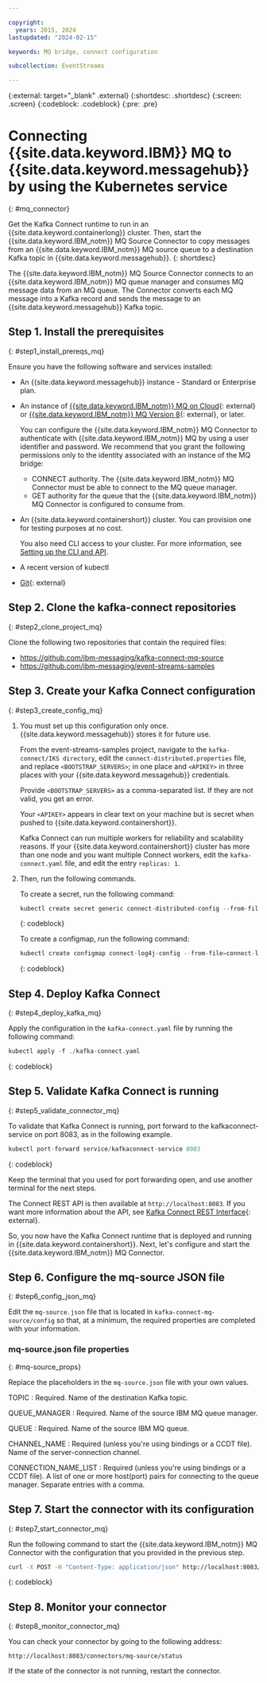 ```yaml
---

copyright:
  years: 2015, 2024
lastupdated: "2024-02-15"

keywords: MQ bridge, connect configuration

subcollection: EventStreams

---
```


{:external: target="_blank" .external}
{:shortdesc: .shortdesc}
{:screen: .screen}
{:codeblock: .codeblock}
{:pre: .pre}

# Connecting {{site.data.keyword.IBM}} MQ to {{site.data.keyword.messagehub}} by using the Kubernetes service
{: #mq_connector}

Get the Kafka Connect runtime to run in an {{site.data.keyword.containerlong}} cluster. Then, start the {{site.data.keyword.IBM_notm}} MQ Source Connector to copy messages from an {{site.data.keyword.IBM_notm}} MQ source queue to a destination Kafka topic in {{site.data.keyword.messagehub}}.
{: shortdesc}

The {{site.data.keyword.IBM_notm}} MQ Source Connector connects to an {{site.data.keyword.IBM_notm}} MQ queue manager and consumes MQ message data from an MQ queue. The Connector converts each MQ message into a Kafka record and sends the message to an {{site.data.keyword.messagehub}} Kafka topic.


## Step 1. Install the prerequisites
{: #step1_install_prereqs_mq}

Ensure you have the following software and services installed:

* An {{site.data.keyword.messagehub}} instance - Standard or Enterprise plan. 
* An instance of [{{site.data.keyword.IBM_notm}} MQ on Cloud](/docs/mqcloud?topic=mqcloud-getting_started){: external} or [{{site.data.keyword.IBM_notm}} MQ Version 8](https://www.ibm.com/support/pages/downloading-ibm-mq-80){: external}, or later. 
   
   You can configure the {{site.data.keyword.IBM_notm}} MQ Connector to authenticate with {{site.data.keyword.IBM_notm}} MQ by using a user identifier and password. We recommend that you grant the following permissions only to the identity associated with an instance of the MQ bridge:
   * CONNECT authority. The {{site.data.keyword.IBM_notm}} MQ Connector must be able to connect to the MQ queue manager.
   * GET authority for the queue that the {{site.data.keyword.IBM_notm}} MQ Connector is configured to consume from.
* An {{site.data.keyword.containershort}} cluster. You can provision one for testing purposes at no cost. 

    You also need CLI access to your cluster. For more information, see
 [Setting up the CLI and API](/docs/containers?topic=containers-cli-install).
* A recent version of kubectl
* [Git](https://git-scm.com/downloads){: external}

## Step 2. Clone the kafka-connect repositories
{: #step2_clone_project_mq}

Clone the following two repositories that contain the required files:

* https://github.com/ibm-messaging/kafka-connect-mq-source
* https://github.com/ibm-messaging/event-streams-samples


## Step 3. Create your Kafka Connect configuration
{: #step3_create_config_mq}

1. You must set up this configuration only once. {{site.data.keyword.messagehub}} stores it for future use.

    From the event-streams-samples project, navigate to the `kafka-connect/IKS directory`, edit the `connect-distributed.properties` file, and replace `<BOOTSTRAP_SERVERS>`; in one place and `<APIKEY>` in three places with your {{site.data.keyword.messagehub}} credentials.

    Provide `<BOOTSTRAP_SERVERS>` as a comma-separated list. If they are not valid, you get an error.

    Your `<APIKEY>` appears in clear text on your machine but is secret when pushed to {{site.data.keyword.containershort}}.

    Kafka Connect can run multiple workers for reliability and scalability reasons. If your {{site.data.keyword.containershort}} cluster has more than one node and you want multiple Connect workers, edit the `kafka-connect.yaml` file, and edit the entry `replicas: 1`.

2. Then, run the following commands.

    To create a secret, run the following command: 

    ```go
    kubectl create secret generic connect-distributed-config --from-file=connect-distributed.properties
    ```
    {: codeblock}

    To create a configmap, run the following command:
    
    ```go
    kubectl create configmap connect-log4j-config --from-file=connect-log4j.properties
    ```
    {: codeblock}


## Step 4. Deploy Kafka Connect
{: #step4_deploy_kafka_mq}

Apply the configuration in the `kafka-connect.yaml` file by running the following command:

```go
kubectl apply -f ./kafka-connect.yaml
```
{: codeblock}


## Step 5. Validate Kafka Connect is running
{: #step5_validate_connector_mq}

To validate that Kafka Connect is running, port forward to the kafkaconnect-service on port 8083, as in the following example.

```go
kubectl port-forward service/kafkaconnect-service 8083
```
{: codeblock}

Keep the terminal that you used for port forwarding open, and use another terminal for the next steps.

The Connect REST API is then available at `http://localhost:8083`. If you want more information about the API, see
[Kafka Connect REST Interface](http://kafka.apache.org/documentation/#connect_rest){: external}.

So, you now have the Kafka Connect runtime that is deployed and running in {{site.data.keyword.containershort}}. Next, let's configure and start the {{site.data.keyword.IBM_notm}} MQ Connector.


## Step 6. Configure the mq-source JSON file
{: #step6_config_json_mq}

Edit the `mq-source.json` file that is located in `kafka-connect-mq-source/config` so that, at a minimum, the required properties are completed with your information.

### mq-source.json file properties
{: #mq-source_props}

Replace the placeholders in the `mq-source.json` file with your own values.

TOPIC
:   Required. Name of the destination Kafka topic.

QUEUE_MANAGER
:   Required. Name of the source IBM MQ queue manager.

QUEUE
:   Required. Name of the source IBM MQ queue. 

CHANNEL_NAME
:   Required (unless you're using bindings or a CCDT file). Name of the server-connection channel.

CONNECTION_NAME_LIST
:   Required (unless you're using bindings or a CCDT file). A list of one or more host(port) pairs for connecting to the queue manager. Separate entries with a comma. 


## Step 7. Start the connector with its configuration
{: #step7_start_connector_mq}

Run the following command to start the {{site.data.keyword.IBM_notm}} MQ Connector with the configuration that you provided in the previous step.

```sh
curl -X POST -H "Content-Type: application/json" http://localhost:8083/connectors --data "@./mq-source.json"
```
{: codeblock}

## Step 8. Monitor your connector 
{: #step8_monitor_connector_mq}

You can check your connector by going to the following address: 

`http://localhost:8083/connectors/mq-source/status`

If the state of the connector is not running, restart the connector.

